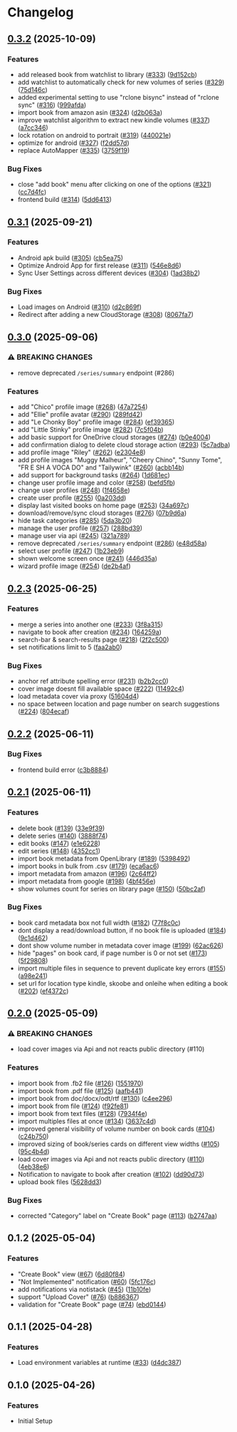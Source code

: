 # Changelog

## [0.3.2](https://github.com/ThomasMiller01/KapitelShelf/compare/frontend@0.3.1...frontend@0.3.2) (2025-10-09)


### Features

* add released book from watchlist to library ([#333](https://github.com/ThomasMiller01/KapitelShelf/issues/333)) ([9d152cb](https://github.com/ThomasMiller01/KapitelShelf/commit/9d152cbd4a85568bf7cc41a33fda9428973630ee))
* add watchlist to automatically check for new volumes of series ([#329](https://github.com/ThomasMiller01/KapitelShelf/issues/329)) ([75d146c](https://github.com/ThomasMiller01/KapitelShelf/commit/75d146c39a0d243901597b4085716c7b514f0446))
* added experimental setting to use "rclone bisync" instead of "rclone sync" ([#316](https://github.com/ThomasMiller01/KapitelShelf/issues/316)) ([999afda](https://github.com/ThomasMiller01/KapitelShelf/commit/999afda61d385120d52f6903644e0bf76b009f2d))
* import book from amazon asin ([#324](https://github.com/ThomasMiller01/KapitelShelf/issues/324)) ([d2b063a](https://github.com/ThomasMiller01/KapitelShelf/commit/d2b063ac31da9c80688485613b14cdd879bcf810))
* improve watchlist algorithm to extract new kindle volumes ([#337](https://github.com/ThomasMiller01/KapitelShelf/issues/337)) ([a7cc346](https://github.com/ThomasMiller01/KapitelShelf/commit/a7cc346d3bcbaf1baf21df197f0fe405442514f8))
* lock rotation on android to portrait ([#319](https://github.com/ThomasMiller01/KapitelShelf/issues/319)) ([440021e](https://github.com/ThomasMiller01/KapitelShelf/commit/440021e057fbddb7a7aa07575870bc326fe15f19))
* optimize for android ([#327](https://github.com/ThomasMiller01/KapitelShelf/issues/327)) ([f2dd57d](https://github.com/ThomasMiller01/KapitelShelf/commit/f2dd57d87399567503f4b1d4ff472dbb12ac0c90))
* replace AutoMapper ([#335](https://github.com/ThomasMiller01/KapitelShelf/issues/335)) ([3759f19](https://github.com/ThomasMiller01/KapitelShelf/commit/3759f19e83e89e355489f8ad8f41225df3929365))


### Bug Fixes

* close "add book" menu after clicking on one of the options ([#321](https://github.com/ThomasMiller01/KapitelShelf/issues/321)) ([cc7d4fc](https://github.com/ThomasMiller01/KapitelShelf/commit/cc7d4fcd5907bf96bd417aea98371693d4a4316e))
* frontend build ([#314](https://github.com/ThomasMiller01/KapitelShelf/issues/314)) ([5dd6413](https://github.com/ThomasMiller01/KapitelShelf/commit/5dd6413328907beff04806025aa9155a0719163a))

## [0.3.1](https://github.com/ThomasMiller01/KapitelShelf/compare/frontend@0.3.0-fix-build...frontend@0.3.1) (2025-09-21)


### Features

* Android apk build ([#305](https://github.com/ThomasMiller01/KapitelShelf/issues/305)) ([cb5ea75](https://github.com/ThomasMiller01/KapitelShelf/commit/cb5ea75a4a02d2cd2b5e07f0c3a400de737aa020))
* Optimize Android App for first release ([#311](https://github.com/ThomasMiller01/KapitelShelf/issues/311)) ([546e8d6](https://github.com/ThomasMiller01/KapitelShelf/commit/546e8d677cfb624a64b9f25eb648d24a1614150c))
* Sync User Settings across different devices ([#304](https://github.com/ThomasMiller01/KapitelShelf/issues/304)) ([1ad38b2](https://github.com/ThomasMiller01/KapitelShelf/commit/1ad38b262132ec773167d7a68ab6e46bb4875a2f))


### Bug Fixes

* Load images on Android ([#310](https://github.com/ThomasMiller01/KapitelShelf/issues/310)) ([d2c869f](https://github.com/ThomasMiller01/KapitelShelf/commit/d2c869ffd3eebd50a74f0783811916a418689563))
* Redirect after adding a new CloudStorage ([#308](https://github.com/ThomasMiller01/KapitelShelf/issues/308)) ([8067fa7](https://github.com/ThomasMiller01/KapitelShelf/commit/8067fa7d8faf64f6bac4d75ad1c553c56f70f207))

## [0.3.0](https://github.com/ThomasMiller01/KapitelShelf/compare/frontend@0.2.2...frontend@0.3.0) (2025-09-06)


### ⚠ BREAKING CHANGES

* remove deprecated `/series/summary` endpoint (#286)

### Features

* add "Chico" profile image ([#268](https://github.com/ThomasMiller01/KapitelShelf/issues/268)) ([47a7254](https://github.com/ThomasMiller01/KapitelShelf/commit/47a725469b330992e004b394b7ec6864763fd191))
* add "Ellie" profile avatar ([#290](https://github.com/ThomasMiller01/KapitelShelf/issues/290)) ([289fd42](https://github.com/ThomasMiller01/KapitelShelf/commit/289fd42fe6586b6be241a69f23a943b72530ce3f))
* add "Le Chonky Boy" profile image ([#284](https://github.com/ThomasMiller01/KapitelShelf/issues/284)) ([ef39365](https://github.com/ThomasMiller01/KapitelShelf/commit/ef3936505fe925173b61918a0c2ae72bd58132f3))
* add "Little Stinky" profile image ([#282](https://github.com/ThomasMiller01/KapitelShelf/issues/282)) ([7c5f04b](https://github.com/ThomasMiller01/KapitelShelf/commit/7c5f04bddef61289debaaf81e7ef46adcec95533))
* add basic support for OneDrive cloud storages ([#274](https://github.com/ThomasMiller01/KapitelShelf/issues/274)) ([b0e4004](https://github.com/ThomasMiller01/KapitelShelf/commit/b0e4004b5ccfda12e6383744ce91f372197fd91d))
* add confirmation dialog to delete cloud storage action ([#293](https://github.com/ThomasMiller01/KapitelShelf/issues/293)) ([5c7adba](https://github.com/ThomasMiller01/KapitelShelf/commit/5c7adbabd665189aba1bde0023131b9253be7df3))
* add profile image "Riley" ([#262](https://github.com/ThomasMiller01/KapitelShelf/issues/262)) ([e2304e8](https://github.com/ThomasMiller01/KapitelShelf/commit/e2304e8b313b9ba3f2ad351938e6534415bd11f4))
* add profile images "Muggy Malheur", "Cheery Chino", "Sunny Tome", "FR E SH A VOCA DO" and "Tailywink" ([#260](https://github.com/ThomasMiller01/KapitelShelf/issues/260)) ([acbb14b](https://github.com/ThomasMiller01/KapitelShelf/commit/acbb14bcb0e97837936c6bb842de6d10458dfd08))
* add support for background tasks ([#264](https://github.com/ThomasMiller01/KapitelShelf/issues/264)) ([1d681ec](https://github.com/ThomasMiller01/KapitelShelf/commit/1d681ec54458de65a41e82cd4aa4d5dada003445))
* change user profile image and color ([#258](https://github.com/ThomasMiller01/KapitelShelf/issues/258)) ([befd5fb](https://github.com/ThomasMiller01/KapitelShelf/commit/befd5fbee8c997bc343d4db1bf3a957e2b08f73a))
* change user profiles ([#248](https://github.com/ThomasMiller01/KapitelShelf/issues/248)) ([1f4658e](https://github.com/ThomasMiller01/KapitelShelf/commit/1f4658e5a6f1673f43a63235504b2e8a0fcbe3bc))
* create user profile ([#255](https://github.com/ThomasMiller01/KapitelShelf/issues/255)) ([0a203dd](https://github.com/ThomasMiller01/KapitelShelf/commit/0a203dd4c3e025bcec5f1b9e683aabc9a1eb39d9))
* display last visited books on home page ([#253](https://github.com/ThomasMiller01/KapitelShelf/issues/253)) ([34a697c](https://github.com/ThomasMiller01/KapitelShelf/commit/34a697cec3b0fd4c68c977da58bcb1b54eaf8c4b))
* download/remove/sync cloud storages ([#276](https://github.com/ThomasMiller01/KapitelShelf/issues/276)) ([07b9d6a](https://github.com/ThomasMiller01/KapitelShelf/commit/07b9d6a17e48feb8e509273381323490a9299c56))
* hide task categories ([#285](https://github.com/ThomasMiller01/KapitelShelf/issues/285)) ([5da3b20](https://github.com/ThomasMiller01/KapitelShelf/commit/5da3b20e4b3212485dab0ae917bacdfa47cf502a))
* manage the user profile ([#257](https://github.com/ThomasMiller01/KapitelShelf/issues/257)) ([288bd39](https://github.com/ThomasMiller01/KapitelShelf/commit/288bd395e49f9495b23cf0a4561e223949d37db6))
* manage user via api ([#245](https://github.com/ThomasMiller01/KapitelShelf/issues/245)) ([321a789](https://github.com/ThomasMiller01/KapitelShelf/commit/321a78932189ed0c0e2c863f7b3e38304784f466))
* remove deprecated `/series/summary` endpoint ([#286](https://github.com/ThomasMiller01/KapitelShelf/issues/286)) ([e48d58a](https://github.com/ThomasMiller01/KapitelShelf/commit/e48d58acbc49cf824f23512bf7954c50cc1f62a5))
* select user profile ([#247](https://github.com/ThomasMiller01/KapitelShelf/issues/247)) ([1b23eb9](https://github.com/ThomasMiller01/KapitelShelf/commit/1b23eb95f3a743a41b1d6a5b4351bbe7503cb4b8))
* shown welcome screen once ([#241](https://github.com/ThomasMiller01/KapitelShelf/issues/241)) ([446d35a](https://github.com/ThomasMiller01/KapitelShelf/commit/446d35a42cc612463d00120165481f13df0a2482))
* wizard profile image ([#254](https://github.com/ThomasMiller01/KapitelShelf/issues/254)) ([de2b4af](https://github.com/ThomasMiller01/KapitelShelf/commit/de2b4af112a5d1204e9c578201b613e4c8f53db2))


## [0.2.3](https://github.com/ThomasMiller01/KapitelShelf/compare/frontend@0.2.2...frontend@0.2.3) (2025-06-25)


### Features

* merge a series into another one ([#233](https://github.com/ThomasMiller01/KapitelShelf/issues/233)) ([3f8a315](https://github.com/ThomasMiller01/KapitelShelf/commit/3f8a315b4c5341879fde70b256af083d81355889))
* navigate to book after creation ([#234](https://github.com/ThomasMiller01/KapitelShelf/issues/234)) ([164259a](https://github.com/ThomasMiller01/KapitelShelf/commit/164259af2c959459c3cb81a6b5ba5d35ad79752c))
* search-bar & search-results page ([#218](https://github.com/ThomasMiller01/KapitelShelf/issues/218)) ([2f2c500](https://github.com/ThomasMiller01/KapitelShelf/commit/2f2c500d7398dbb60ac15c75a8a85d7a81c62170))
* set notifications limit to 5 ([faa2ab0](https://github.com/ThomasMiller01/KapitelShelf/commit/faa2ab0a29fd44b1216efaecc43dc0855554b415))


### Bug Fixes

* anchor ref attribute spelling error ([#231](https://github.com/ThomasMiller01/KapitelShelf/issues/231)) ([b2b2cc0](https://github.com/ThomasMiller01/KapitelShelf/commit/b2b2cc06867c82fe551b260bd5411b67f9147540))
* cover image doesnt fill available space ([#222](https://github.com/ThomasMiller01/KapitelShelf/issues/222)) ([11492c4](https://github.com/ThomasMiller01/KapitelShelf/commit/11492c4978eb7d49e493c991a9432c7018526bbf))
* load metadata cover via proxy ([51604d4](https://github.com/ThomasMiller01/KapitelShelf/commit/51604d4d6d84266b67797b431e2b2641d2a3bc95))
* no space between location and page number on search suggestions ([#224](https://github.com/ThomasMiller01/KapitelShelf/issues/224)) ([804ecaf](https://github.com/ThomasMiller01/KapitelShelf/commit/804ecaf11ef9f944d9eacdc409930f4de619bbc8))

## [0.2.2](https://github.com/ThomasMiller01/KapitelShelf/compare/frontend@0.2.1...frontend@0.2.2) (2025-06-11)


### Bug Fixes

* frontend build error ([c3b8884](https://github.com/ThomasMiller01/KapitelShelf/commit/c3b88842d0f2b8f6c631c02a7ca68867c786255b))

## [0.2.1](https://github.com/ThomasMiller01/KapitelShelf/compare/frontend@0.2.0...frontend@0.2.1) (2025-06-11)

### Features

- delete book ([#139](https://github.com/ThomasMiller01/KapitelShelf/issues/139)) ([33e9f39](https://github.com/ThomasMiller01/KapitelShelf/commit/33e9f3977915c9bd6ce65497c8e96e86726ba191))
- delete series ([#140](https://github.com/ThomasMiller01/KapitelShelf/issues/140)) ([3888f74](https://github.com/ThomasMiller01/KapitelShelf/commit/3888f7431190800276ce58413b3899a6cc11b5e8))
- edit books ([#147](https://github.com/ThomasMiller01/KapitelShelf/issues/147)) ([e1e6228](https://github.com/ThomasMiller01/KapitelShelf/commit/e1e62286f74bd35435fb00b49d2b3fb2202bc898))
- edit series ([#148](https://github.com/ThomasMiller01/KapitelShelf/issues/148)) ([4352cc1](https://github.com/ThomasMiller01/KapitelShelf/commit/4352cc1e60f039e52c66d62b0e2b56a74bbc351c))
- import book metadata from OpenLibrary ([#189](https://github.com/ThomasMiller01/KapitelShelf/issues/189)) ([5398492](https://github.com/ThomasMiller01/KapitelShelf/commit/5398492e307f1534224c58fd1a8242f9d5a1ca0c))
- import books in bulk from .csv ([#179](https://github.com/ThomasMiller01/KapitelShelf/issues/179)) ([eca6ac6](https://github.com/ThomasMiller01/KapitelShelf/commit/eca6ac6d910eb0d47da12b04f53c0a4008fce2c0))
- import metadata from amazon ([#196](https://github.com/ThomasMiller01/KapitelShelf/issues/196)) ([2c64ff2](https://github.com/ThomasMiller01/KapitelShelf/commit/2c64ff274392171fad965a9ce24da3a6e97cd0c7))
- import metadata from google ([#198](https://github.com/ThomasMiller01/KapitelShelf/issues/198)) ([4bf456e](https://github.com/ThomasMiller01/KapitelShelf/commit/4bf456e2c7c8f99e73d805d229ba290bd0ffcc8f))
- show volumes count for series on library page ([#150](https://github.com/ThomasMiller01/KapitelShelf/issues/150)) ([50bc2af](https://github.com/ThomasMiller01/KapitelShelf/commit/50bc2af6eb95561d2a275c524ed198a8c3549ddc))

### Bug Fixes

- book card metadata box not full width ([#182](https://github.com/ThomasMiller01/KapitelShelf/issues/182)) ([77f8c0c](https://github.com/ThomasMiller01/KapitelShelf/commit/77f8c0c7c5fbe39ee6ea6046428d8426b86c8127))
- dont display a read/download button, if no book file is uploaded ([#184](https://github.com/ThomasMiller01/KapitelShelf/issues/184)) ([9c1d462](https://github.com/ThomasMiller01/KapitelShelf/commit/9c1d46289125829dda7109c43b1c49bc4df1ec9e))
- dont show volume number in metadata cover image ([#199](https://github.com/ThomasMiller01/KapitelShelf/issues/199)) ([62ac626](https://github.com/ThomasMiller01/KapitelShelf/commit/62ac626bb4c8cfbc0f1b74dc67ba39d47f987727))
- hide "pages" on book card, if page number is 0 or not set ([#173](https://github.com/ThomasMiller01/KapitelShelf/issues/173)) ([5f29808](https://github.com/ThomasMiller01/KapitelShelf/commit/5f298089df26bd4a4b2c9dec262b1eb0fb9f6a5e))
- import multiple files in sequence to prevent duplicate key errors ([#155](https://github.com/ThomasMiller01/KapitelShelf/issues/155)) ([a98e241](https://github.com/ThomasMiller01/KapitelShelf/commit/a98e2410842498324c81a576ec0e3c1a5eb8a3bb))
- set url for location type kindle, skoobe and onleihe when editing a book ([#202](https://github.com/ThomasMiller01/KapitelShelf/issues/202)) ([ef4372c](https://github.com/ThomasMiller01/KapitelShelf/commit/ef4372c998fe5840ba90a83c123aa1b828990f8c))

## [0.2.0](https://github.com/ThomasMiller01/KapitelShelf/compare/frontend@0.1.2...frontend@0.2.0) (2025-05-09)

### ⚠ BREAKING CHANGES

- load cover images via Api and not reacts public directory (#110)

### Features

- import book from .fb2 file ([#126](https://github.com/ThomasMiller01/KapitelShelf/issues/126)) ([1551970](https://github.com/ThomasMiller01/KapitelShelf/commit/15519701928d80c4f2f9cd7f8e3f1e2cccd92e6f))
- import book from .pdf file ([#125](https://github.com/ThomasMiller01/KapitelShelf/issues/125)) ([aafb441](https://github.com/ThomasMiller01/KapitelShelf/commit/aafb4411530f4c40a841ab901c4d128eec4f9522))
- import book from doc/docx/odt/rtf ([#130](https://github.com/ThomasMiller01/KapitelShelf/issues/130)) ([c4ee296](https://github.com/ThomasMiller01/KapitelShelf/commit/c4ee2964bc0682209d32015488982f7aefc2050d))
- import book from file ([#124](https://github.com/ThomasMiller01/KapitelShelf/issues/124)) ([f92fe81](https://github.com/ThomasMiller01/KapitelShelf/commit/f92fe811d714b10d54971014bca2ecba2cfb0e1f))
- import book from text files ([#128](https://github.com/ThomasMiller01/KapitelShelf/issues/128)) ([7934f4e](https://github.com/ThomasMiller01/KapitelShelf/commit/7934f4e291385ed5ce19a7a7f0e199f2b448f657))
- import multiples files at once ([#134](https://github.com/ThomasMiller01/KapitelShelf/issues/134)) ([3637c4d](https://github.com/ThomasMiller01/KapitelShelf/commit/3637c4dd7860d370201e499af7f5174683a21025))
- improved general visibility of volume number on book cards ([#104](https://github.com/ThomasMiller01/KapitelShelf/issues/104)) ([c24b750](https://github.com/ThomasMiller01/KapitelShelf/commit/c24b750de3659499e899411da8999a83d05126c1))
- improved sizing of book/series cards on different view widths ([#105](https://github.com/ThomasMiller01/KapitelShelf/issues/105)) ([95c4b4d](https://github.com/ThomasMiller01/KapitelShelf/commit/95c4b4df5b7afea046e54b2482d5546f0a7a04b1))
- load cover images via Api and not reacts public directory ([#110](https://github.com/ThomasMiller01/KapitelShelf/issues/110)) ([4eb38e6](https://github.com/ThomasMiller01/KapitelShelf/commit/4eb38e634f0a88a9ff41c8ad7b83c8aee0cf13ea))
- Notification to navigate to book after creation ([#102](https://github.com/ThomasMiller01/KapitelShelf/issues/102)) ([dd90d73](https://github.com/ThomasMiller01/KapitelShelf/commit/dd90d732cd3dbd9a2904d6ae522ea15280935f28))
- upload book files ([5628dd3](https://github.com/ThomasMiller01/KapitelShelf/commit/5628dd32c870533fbc53849ff4fdb23defa7a7c2))

### Bug Fixes

- corrected "Category" label on "Create Book" page ([#113](https://github.com/ThomasMiller01/KapitelShelf/issues/113)) ([b2747aa](https://github.com/ThomasMiller01/KapitelShelf/commit/b2747aa9ac21ed13a0c11824f667109b8db0a153))

## 0.1.2 (2025-05-04)

### Features

- "Create Book" view ([#67](https://github.com/ThomasMiller01/KapitelShelf/issues/67)) ([6d80f84](https://github.com/ThomasMiller01/KapitelShelf/commit/6d80f8460fff46eb77f1290269d4b408a3a95133))
- "Not Implemented" notification ([#60](https://github.com/ThomasMiller01/KapitelShelf/issues/60)) ([5fc176c](https://github.com/ThomasMiller01/KapitelShelf/commit/5fc176cff9b2d5bc5aac961d8b284a8bd4d3aa97))
- add notifications via notistack ([#45](https://github.com/ThomasMiller01/KapitelShelf/issues/45)) ([11b10fe](https://github.com/ThomasMiller01/KapitelShelf/commit/11b10fe02566fc6a6b7804cca2816cecff35582b))
- support "Upload Cover" ([#76](https://github.com/ThomasMiller01/KapitelShelf/issues/76)) ([b886367](https://github.com/ThomasMiller01/KapitelShelf/commit/b88636777bad94acb48877d7d2417ad2e28fe9f7))
- validation for "Create Book" page ([#74](https://github.com/ThomasMiller01/KapitelShelf/issues/74)) ([ebd0144](https://github.com/ThomasMiller01/KapitelShelf/commit/ebd0144341a98c53ef3a062e2ebc6d2758ac5547))

## 0.1.1 (2025-04-28)

### Features

- Load environment variables at runtime ([#33](https://github.com/ThomasMiller01/KapitelShelf/issues/33)) ([d4dc387](https://github.com/ThomasMiller01/KapitelShelf/commit/d4dc387497a3fee5de735120a9607539a81aaa03))

## 0.1.0 (2025-04-26)

### Features

- Initial Setup

